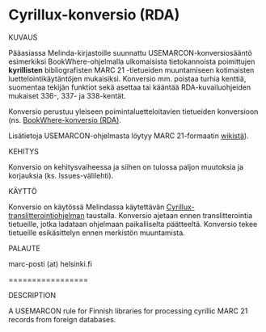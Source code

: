 # Cyrillux-konversio (RDA)

KUVAUS

Pääasiassa Melinda-kirjastoille suunnattu USEMARCON-konversiosääntö esimerkiksi BookWhere-ohjelmalla ulkomaisista tietokannoista poimittujen **kyrillisten** bibliografisten MARC 21 -tietueiden muuntamiseen kotimaisten luettelointikäytäntöjen mukaisiksi. Konversio mm. poistaa turhia kenttiä, suomentaa tekijän funktiot sekä asettaa tai kääntää RDA-kuvailuohjeiden mukaiset 336-, 337- ja 338-kentät.

Konversio perustuu yleiseen poimintaluetteloitavien tietueiden konversioon (ns.
[BookWhere-konversio (RDA)](https://github.com/NatLibFi/USEMARCON-BOOKWHERE-RDA).

Lisätietoja USEMARCON-ohjelmasta löytyy MARC 21-formaatin [wikistä](https://www.kiwi.fi/display/Marc21/USEMARCON)).

KEHITYS

Konversio on kehitysvaiheessa ja siihen on tulossa paljon muutoksia ja
korjauksia (ks. Issues-välilehti).

KÄYTTÖ

Konversio on käytössä Melindassa käytettävän [Cyrillux-translitterointiohjelman](https://cyrillux.melinda.kansalliskirjasto.fi/) taustalla. Konversio ajetaan ennen translitterointia tietueille, jotka ladataan ohjelmaan paikalliselta päätteeltä. Konversio tekee tietueille esikäsittelyn ennen merkistön muuntamista.

PALAUTE

marc-posti (at) helsinki.fi

=================

DESCRIPTION

A USEMARCON rule for Finnish libraries for processing cyrillic MARC 21 records from foreign databases.
